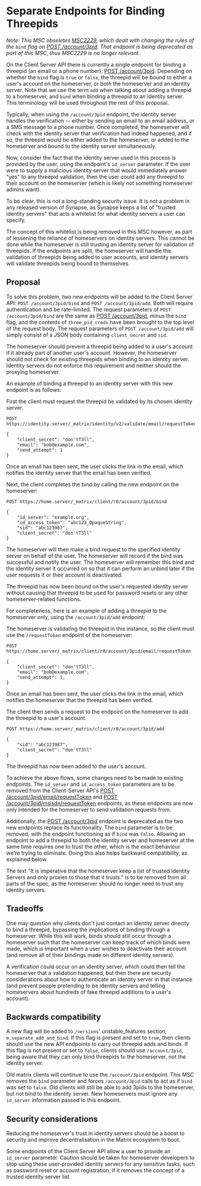 # Separate Endpoints for Binding Threepids

*Note: This MSC obseletes
[MSC2229](https://github.com/matrix-org/matrix-doc/pull/2229), which dealt
with changing the rules of the `bind` flag on [POST
/account/3pid](https://matrix.org/docs/spec/client_server/r0.5.0#post-matrix-client-r0-account-3pid).
That endpoint is being deprecated as part of this MSC, thus MSC2229 is no
longer relevant.*

On the Client Server API there is currently a single endpoint for binding a
threepid (an email or a phone number): [POST
/account/3pid](https://matrix.org/docs/spec/client_server/r0.5.0#post-matrix-client-r0-account-3pid).
Depending on whether the `bind` flag is `true` or `false`, the threepid will
be bound to either a user's account on the homeserver, or both the homeserver
and an identity server. Note that we use the term `add` when talking about
adding a threepid to a homeserver, and `bind` when binding a threepid to an
identity server. This terminology will be used throughout the rest of this
proposal.

Typically, when using the `/account/3pid` endpoint, the identity server
handles the verification -- either by sending an email to an email address,
or a SMS message to a phone number. Once completed, the homeserver will check
with the identity server that verification had indeed happened, and if so,
the threepid would be either added to the homeserver, or added to the
homeserver and bound to the identity server simultaneously.

Now, consider the fact that the identity server used in this process is
provided by the user, using the endpoint's `id_server` parameter. If the user were
to supply a malicious identity server that would immediately answer "yes" to
any threepid validation, then the user could add any threepid to their
account on the homeserver (which is likely not something homeserver admins want).

To be clear, this is not a long-standing security issue. It is not a problem
in any released version of Synapse, as Synapse keeps a list of "trusted
identity servers" that acts a whitelist for what identity servers a user can
specify.

The concept of this whitelist is being removed in this MSC however, as part
of lessening the reliance of homeservers on identity servers. This cannot be
done while the homeserver is still trusting an identity server for validation
of threepids. If the endpoints are split, the homeserver will handle the
validation of threepids being added to user accounts, and identity servers
will validate threepids being bound to themselves.

## Proposal

To solve this problem, two new endpoints will be added to the Client Server
API: `POST /account/3pid/bind` and `POST /account/3pid/add`. Both will
require authentication and be rate-limited. The request parameters of `POST
/account/3pid/bind` are the same as [POST
/account/3pid](https://matrix.org/docs/spec/client_server/r0.5.0#post-matrix-client-r0-account-3pid),
minus the `bind` flag, and the contents of `three_pid_creds` have been
brought to the top level of the request body. The request parameters of `POST
/account/3pid/add` will simply consist of a JSON body containing
`client_secret` and `sid`.

The homeserver should prevent a threepid being added to a user's account if
it already part of another user's account. However, the homeserver should not
check for existing threepids when binding to an identity server. Identity
servers do not enforce this requirement and neither should the proxying
homeserver.

An example of binding a threepid to an identity server with this new endpoint
is as follows:

First the client must request the threepid be validated by its chosen identity server.

```
POST https://identity.server/_matrix/identity/v2/validate/email/requestToken

{
    "client_secret": "don'tT3ll",
    "email": "bob@example.com",
    "send_attempt": 1
}
```

Once an email has been sent, the user clicks the link in the email, which
notifies the identity server that the email has been verified.

Next, the client completes the bind by calling the new endpoint on the homeserver:

```
POST https://home.server/_matrix/client/r0/account/3pid/bind

{
    "id_server": "example.org",
    "id_access_token": "abc123_OpaqueString",
    "sid": "abc123987",
    "client_secret": "don'tT3ll"
}
```

The homeserver will then make a bind request to the specified identity server
on behalf of the user. The homeserver will record if the bind was successful
and notify the user. The homeserver will remember this bind and the identity
server it occurred on so that it can perform an unbind later if the user
requests it or their account is deactivated.

The threepid has now been bound on the user's requested identity server
without causing that threepid to be used for password resets or any other
homeserver-related functions.

For completeness, here is an example of adding a threepid to the homeserver
only, using the `/account/3pid/add` endpoint:

The homeserver is validating the threepid in this instance, so the client
must use the `/requestToken` endpoint of the homeserver:

```
POST https://home.server/_matrix/client/r0/account/3pid/email/requestToken

{
    "client_secret": "don'tT3ll",
    "email": "bob@example.com",
    "send_attempt": 1,
}
```

Once an email has been sent, the user clicks the link in the email, which
notifies the homeserver that the threepid has been verified.

The client then sends a request to the endpoint on the homeserver to add 
the threepid to a user's account.

```
POST https://home.server/_matrix/client/r0/account/3pid/add

{
    "sid": "abc123987",
    "client_secret": "don'tT3ll"
}
```

The threepid has now been added to the user's account.

To achieve the above flows, some changes need to be made to existing
endpoints. The `id_server` and `id_access_token` parameters are to be removed
from the Client-Server API's [POST
/account/3pid/email/requestToken](https://matrix.org/docs/spec/client_server/r0.5.0#post-matrix-client-r0-account-3pid-email-requesttoken)
and [POST
/account/3pid/msisdn/requestToken](https://matrix.org/docs/spec/client_server/r0.5.0#post-matrix-client-r0-account-3pid-msisdn-requesttoken)
endpoints, as these endpoints are now only intended for the homeserver to
send validation requests from.

Additionally, the [POST
/account/3pid](https://matrix.org/docs/spec/client_server/r0.5.0#post-matrix-client-r0-account-3pid)
endpoint is deprecated as the two new endpoints replace its functionality.
The `bind` parameter is to be removed, with the endpoint functioning as if
`bind` was `false`. Allowing an endpoint to add a threepid to both the
identity server and homeserver at the same time requires one to trust the
other, which is the exact behaviour we're trying to eliminate. Doing this
also helps backward compatibility, as explained below.

The text "It is imperative that the homeserver keep a list of trusted
Identity Servers and only proxies to those that it trusts." is to be removed
from all parts of the spec, as the homeserver should no longer need to trust
any identity servers.

## Tradeoffs

One may question why clients don't just contact an identity server directly
to bind a threepid, bypassing the implications of binding through a
homeserver. While this will work, binds should still occur through a
homeserver such that the homeserver can keep track of which binds were made,
which is important when a user wishes to deactivate their account (and remove
all of their bindings made on different identity servers).

A verification could occur on an identity server, which could then tell the
homeserver that a validation happened, but then there are security
considerations about how to authenticate an identity server in that instance
(and prevent people pretending to be identity servers and telling homeservers
about hundreds of fake threepid additions to a user's account).

## Backwards compatibility

A new flag will be added to `/versions`' unstable_features section,
`m.separate_add_and_bind`. If this flag is present and set to `true`, then
clients should use the new API endpoints to carry out threepid adds and
binds. If this flag is not present or set to `false`, clients should use
`/account/3pid`, being aware that they can only bind threepids to the
homeserver, not the identity server.

Old matrix clients will continue to use the `/account/3pid` endpoint. This
MSC removes the `bind` parameter and forces `/account/3pid` calls to act as
if `bind` was set to `false`. Old clients will still be able to add 3pids to
the homeserver, but not bind to the identity server. New homeservers must
ignore any `id_server` information passed to this endpoint.

## Security considerations

Reducing the homeserver's trust in identity servers should be a boost to
security and improve decentralisation in the Matrix ecosystem to boot.

Some endpoints of the Client Server API allow a user to provide an
`id_server` parameter. Caution should be taken for homeserver developers to
stop using these user-provided identity servers for any sensitive tasks, such
as password reset or account registration, if it removes the concept of a
trusted identity server list.
